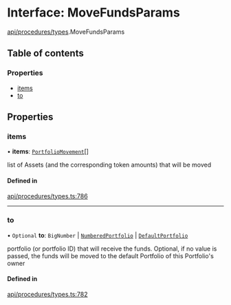 # Interface: MoveFundsParams

[api/procedures/types](../wiki/api.procedures.types).MoveFundsParams

## Table of contents

### Properties

- [items](../wiki/api.procedures.types.MoveFundsParams#items)
- [to](../wiki/api.procedures.types.MoveFundsParams#to)

## Properties

### items

• **items**: [`PortfolioMovement`](../wiki/types.PortfolioMovement)[]

list of Assets (and the corresponding token amounts) that will be moved

#### Defined in

[api/procedures/types.ts:786](https://github.com/PolymathNetwork/polymesh-sdk/blob/49113a20/src/api/procedures/types.ts#L786)

___

### to

• `Optional` **to**: `BigNumber` \| [`NumberedPortfolio`](../wiki/api.entities.NumberedPortfolio.NumberedPortfolio) \| [`DefaultPortfolio`](../wiki/api.entities.DefaultPortfolio.DefaultPortfolio)

portfolio (or portfolio ID) that will receive the funds. Optional, if no value is passed, the funds will be moved to the default Portfolio of this Portfolio's owner

#### Defined in

[api/procedures/types.ts:782](https://github.com/PolymathNetwork/polymesh-sdk/blob/49113a20/src/api/procedures/types.ts#L782)
